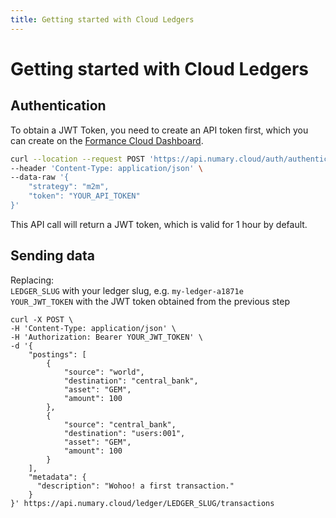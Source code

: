 ```yaml
---
title: Getting started with Cloud Ledgers
---
```

# Getting started with Cloud Ledgers

## Authentication

To obtain a JWT Token, you need to create an API token first, which you can create on the [Formance Cloud Dashboard](https://my.numary.cloud/integrations).

```bash
curl --location --request POST 'https://api.numary.cloud/auth/authenticate/tokens' \
--header 'Content-Type: application/json' \
--data-raw '{
    "strategy": "m2m",
    "token": "YOUR_API_TOKEN"
}'
```
This API call will return a JWT token, which is valid for 1 hour by default.

## Sending data

Replacing:  
`LEDGER_SLUG` with your ledger slug, e.g. `my-ledger-a1871e`  
`YOUR_JWT_TOKEN` with the JWT token obtained from the previous step

```shell
curl -X POST \
-H 'Content-Type: application/json' \
-H 'Authorization: Bearer YOUR_JWT_TOKEN' \
-d '{
    "postings": [
        {
            "source": "world",
            "destination": "central_bank",
            "asset": "GEM",
            "amount": 100
        },
        {
            "source": "central_bank",
            "destination": "users:001",
            "asset": "GEM",
            "amount": 100
        }
    ],
    "metadata": {
      "description": "Wohoo! a first transaction."
    }
}' https://api.numary.cloud/ledger/LEDGER_SLUG/transactions
```
